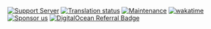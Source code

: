 [![Support Server](https://img.shields.io/discord/364313717720219651.svg?color=7289da&label=TrainerDex&logo=discord&style=flat)](https://discord.gg/bDPnJ2)
[![Translation status](https://hosted.weblate.org/widgets/trainerdex/-/zapdos/svg-badge.svg)](https://hosted.weblate.org/engage/trainerdex/)
[![Maintenance](https://img.shields.io/static/v1?label=Maintained?&message=yes&color=green&style=flat)](#)
[![wakatime](https://wakatime.com/badge/github/TrainerDex/Website.svg?style=flat)](https://wakatime.com/badge/github/TrainerDex/Website)
[![Sponsor us](https://img.shields.io/static/v1?label=Patreon&message=TrainerDexApp&color=ff424d&style=flat)](https://www.patreon.com/TrainerDexApp)
[![DigitalOcean Referral Badge](https://web-platforms.sfo2.digitaloceanspaces.com/WWW/Badge%202.svg)](https://www.digitalocean.com/?refcode=d460f1f82b74&utm_campaign=Referral_Invite&utm_medium=Referral_Program&utm_source=badge)

